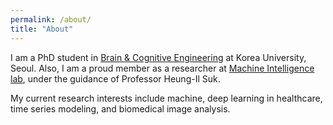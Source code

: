```yaml
---
permalink: /about/
title: "About"
---
```


I am a PhD student in [Brain & Cognitive Engineering](www.brain.korea.ac.kr) at Korea University, Seoul. Also, I am a proud member as a researcher at [Machine Intelligence lab](www.milab.korea.ac.kr), under the guidance of Professor Heung-Il Suk.

My current research interests include machine, deep learning in healthcare, time series modeling, and biomedical image analysis.